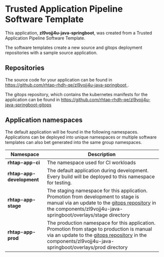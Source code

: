 # Trusted Application Pipeline Software Template

This application, **zl9vojj4u-java-springboot**, was created from a Trusted Application Pipeline Software Template.

The software templates create a new source and gitops deployment repositories with a sample source application. 

## Repositories

The source code for your application can be found in [https://github.com/rhtap-rhdh-qe/zl9vojj4u-java-springboot ](https://github.com/rhtap-rhdh-qe/zl9vojj4u-java-springboot ).
 
The gitops repository, which contains the kubernetes manifests for the application can be found in 
[https://github.com/rhtap-rhdh-qe/zl9vojj4u-java-springboot-gitops ](https://github.com/rhtap-rhdh-qe/zl9vojj4u-java-springboot-gitops ) 

## Application namespaces 

The default application will be found in the following namespaces. Applications can be deployed into unique namespaces or multiple software templates can also bet generated into the same group namespaces.  

|  Namespace   |  Description   |  
| -------- | -------- |
| **rhtap-app-ci** | The namespace used for CI workloads |
| **rhtap-app-development** | The default application during development. Every build will be deployed to this namespace for testing. |
| **rhtap-app-stage** | The staging namespace for this application. Promotion from development to stage is manual via an update to the [gitops repository](https://github.com/rhtap-rhdh-qe/zl9vojj4u-java-springboot-gitops ) in the components/zl9vojj4u-java-springboot/overlays/stage directory |
| **rhtap-app-prod** | The production namespace for this application. Promotion from stage to production is manual via an update to the [gitops repository](https://github.com/rhtap-rhdh-qe/zl9vojj4u-java-springboot-gitops ) in the components/zl9vojj4u-java-springboot/overlays/prod directory |
